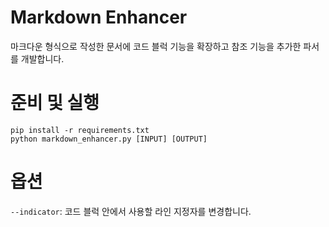 # Markdown Enhancer

마크다운 형식으로 작성한 문서에 코드 블럭 기능을 확장하고 참조 기능을 추가한 파서를 개발합니다.

# 준비 및 실행

```shell
pip install -r requirements.txt
python markdown_enhancer.py [INPUT] [OUTPUT]
```

# 옵션

`--indicator`: 코드 블럭 안에서 사용할 라인 지정자를 변경합니다.
